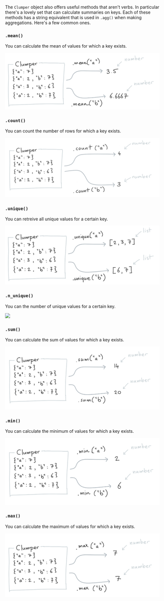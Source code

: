 
The `Clumper` object also offers useful methods that aren't verbs. In
particular there's a lovely set that can calculate summaries on keys.
Each of these methods has a string equivalent that is used in `.agg()`
when making aggregations. Here's a few common ones.

### `.mean()`

You can calculate the mean of values for which a key exists.

![](../api/mean.png)

### `.count()`

You can count the number of rows for which a key exists.

![](../api/count.png)

### `.unique()`

You can retreive all unique values for a certain key.

![](../api/unique.png)

### `.n_unique()`

You can the number of unique values for a certain key.

![](../api/n_unique.png)

### `.sum()`

You can calculate the sum of values for which a key exists.

![](../api/sum.png)

### `.min()`

You can calculate the minimum of values for which a key exists.

![](../api/min.png)

### `.max()`

You can calculate the maximum of values for which a key exists.

![](../api/max.png)
